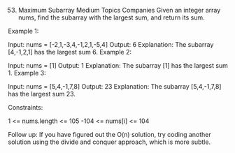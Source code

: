 53. Maximum Subarray
    Medium
    Topics
    Companies
    Given an integer array nums, find the
    subarray
    with the largest sum, and return its sum.



Example 1:

Input: nums = [-2,1,-3,4,-1,2,1,-5,4]
Output: 6
Explanation: The subarray [4,-1,2,1] has the largest sum 6.
Example 2:

Input: nums = [1]
Output: 1
Explanation: The subarray [1] has the largest sum 1.
Example 3:

Input: nums = [5,4,-1,7,8]
Output: 23
Explanation: The subarray [5,4,-1,7,8] has the largest sum 23.


Constraints:

1 <= nums.length <= 105
-104 <= nums[i] <= 104


Follow up: If you have figured out the O(n) solution, try coding another solution using the divide and conquer approach, which is more subtle.